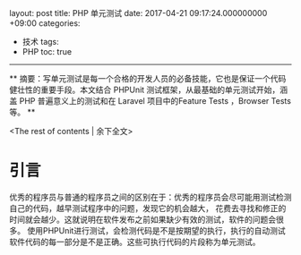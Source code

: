 layout: post
title:  PHP 单元测试
date:  2017-04-21 09:17:24.000000000 +09:00
categories: 
- 技术
tags: 
- PHP
toc: true
---
**
摘要：写单元测试是每一个合格的开发人员的必备技能，它也是保证一个代码健壮性的重要手段。本文结合 PHPUnit 测试框架，从最基础的单元测试开始，涵盖 PHP 普遍意义上的测试和在 Laravel 项目中的Feature Tests ，Browser Tests 等。
**
<!-- more -->
<The rest of contents | 余下全文>

# 引言
优秀的程序员与普通的程序员之间的区别在于：优秀的程序员会尽可能用测试检测自己的代码，越早测试程序中的问题，发现它的机会越大，
花费去寻找和修正的时间就会越少。这就说明在软件发布之前如果缺少有效的测试，软件的问题会很多。
使用PHPUnit进行测试，会检测代码是不是按期望的执行，执行的自动测试软件代码的每一部分是不是正确。这些可执行代码的片段称为单元测试。

